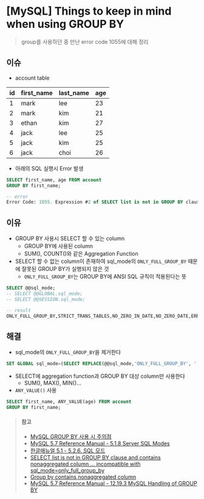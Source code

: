 # [MySQL] Things to keep in mind when using GROUP BY
> group를 사용하던 중 만난 error code 1055에 대해 정리 

## 이슈
* account table

| id | first_name | last_name | age |
|:--|:--|:--|:--|
| 1 | mark | lee | 23 |
| 2 | mark | kim | 21 |
| 3 | ethan | kim | 27 |
| 4 | jack | lee | 25 |
| 5 | jack | kim | 25 |
| 6 | jack | choi | 26 |

* 아래의 SQL 실행시 Error 발생
```sql
SELECT first_name, age FROM account
GROUP BY first_name;

-- error
Error Code: 1055. Expression #2 of SELECT list is not in GROUP BY clause and contains nonaggregated column 'TEST_PRODUCT.account.age' which is not functionally dependent on columns in GROUP BY clause; this is incompatible with sql_mode=only_full_group_by	0.00063 secss
```

## 이유
* GROUP BY 사용시 SELECT 할 수 있는 column
   * GROUP BY에 사용된 column
   * SUM(), COUNT()와 같은 Aggregation Function
* SELECT 할 수 없는 column이 존재하여 sql_mode의 `ONLY_FULL_GROUP_BY` 때문에 잘못된 GROUP BY가 실행되지 않은 것
   * `ONLY_FULL_GROUP_BY`는 GROUP BY에 ANSI SQL 규칙이 적용된다는 뜻
```sql
SELECT @@sql_mode;
-- SELECT @@GLOBAL.sql_mode;
-- SELECT @@SESSION.sql_mode;

-- result
ONLY_FULL_GROUP_BY,STRICT_TRANS_TABLES,NO_ZERO_IN_DATE,NO_ZERO_DATE,ERROR_FOR_DIVISION_BY_ZERO,NO_AUTO_CREATE_USER,NO_ENGINE_SUBSTITUTION
```

## 해결
* sql_mode의 `ONLY_FULL_GROUP_BY`을 제거한다
```sql
SET GLOBAL sql_mode=(SELECT REPLACE(@@sql_mode,'ONLY_FULL_GROUP_BY', ''));
```
* SELECT에 aggregation function과 GROUP BY 대상 column만 사용한다
   * SUM(), MAX(), MIN()...
* `ANY_VALUE()` 사용
```sql
SELECT first_name, ANY_VALUE(age) FROM account
GROUP BY first_name;
```


> #### 참고
> * [MySQL GROUP BY 사용 시 주의점](http://jason-heo.github.io/mysql/2014/03/05/char13-mysql-group-by-usage.html)
> * [MySQL 5.7 Reference Manual - 5.1.8 Server SQL Modes](https://dev.mysql.com/doc/refman/5.7/en/sql-mode.html)
> * [한글매뉴얼 5.1 - 5.2.6. SQL 모드](http://www.mysqlkorea.com/sub.html?mcode=manual&scode=01_1&m_no=22283&cat1=752&cat2=790&cat3=868&lang=k)
> * [SELECT list is not in GROUP BY clause and contains nonaggregated column … incompatible with sql_mode=only_full_group_by](https://stackoverflow.com/a/46825159)
> * [Group by contains nonaggregated column](https://stackoverflow.com/a/40445903)
> * [MySQL 5.7 Reference Manual - 12.19.3 MySQL Handling of GROUP BY](https://dev.mysql.com/doc/refman/5.7/en/group-by-handling.html)
